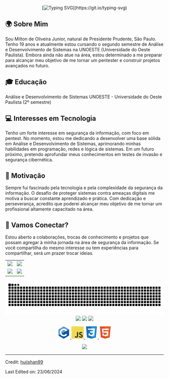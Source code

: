 <div align="center">

[![Typing SVG](https://readme-typing-svg.demolab.com?font=Jersey+15&size=30&pause=1000&color=42C3B4&background=9D56FF00&center=true&vCenter=true&repeat=false&random=false&width=435&lines=Hello!+Welcome+to+my+GitHub+page.)](https://git.io/typing-svg)  

<div align="left">


## 🌍 Sobre Mim

Sou Milton de Oliveira Junior, natural de Presidente Prudente, São Paulo. Tenho 19 anos e atualmente estou cursando o segundo semestre de Análise e Desenvolvimento de Sistemas na UNOESTE (Universidade do Oeste Paulista). Embora ainda não atue na área, estou determinado a me preparar para alcançar meu objetivo de me tornar um pentester e construir projetos avançados no futuro.


## 🎓 Educação

Análise e Desenvolvimento de Sistemas UNOESTE - Universidade do Oeste Paulista (2º semestre)


## 💻 Interesses em Tecnologia

Tenho um forte interesse em segurança da informação, com foco em pentest. No momento, estou me dedicando a desenvolver uma base sólida em Análise e Desenvolvimento de Sistemas, aprimorando minhas habilidades em programação, redes e lógica de sistemas. Em um futuro próximo, pretendo aprofundar meus conhecimentos em testes de invasão e segurança cibernética.


## 🚀 Motivação

Sempre fui fascinado pela tecnologia e pela complexidade da segurança da informação. O desafio de proteger sistemas contra ameaças digitais me motiva a buscar constante aprendizado e prática. Com dedicação e perseverança, acredito que poderei alcançar meu objetivo de me tornar um profissional altamente capacitado na área.


## 🤝 Vamos Conectar?

Estou aberto a colaborações, trocas de conhecimento e projetos que possam agregar à minha jornada na área de segurança da informação. Se você compartilha do mesmo interesse ou tem experiências para compartilhar, será um prazer trocar ideias.


</div>

<div align="left">

<table>
  <tr>
    <td>
      <a href="https://github.com/anuraghazra/github-readme-stats#gh-dark-mode-only">
        <img height=200 src="https://github-readme-stats.vercel.app/api?username=MiltonJR7&show_icons=true&theme=gotham#gh-dark-mode-only" />
      </a>
    </td>
    <td>
      <a href="https://github.com/anuraghazra/github-readme-stats#gh-dark-mode-only">
        <img height=200 src="https://github-readme-stats.vercel.app/api/top-langs/?username=MiltonJR7&layout=compact&langs_count=8&hide=jupyter%20notebook&card_width=330&theme=gotham#gh-dark-mode-only" />
      </a>
    </td>
  </tr>
  <tr>
    <td>
      <a href="https://github.com/anuraghazra/github-readme-stats#gh-light-mode-only">
        <img height=200 src="https://github-readme-stats.vercel.app/api?username=MiltonJR7&show_icons=true&theme=catppuccin_latte#gh-light-mode-only" />
      </a>
    </td>
    <td>
      <a href="https://github.com/anuraghazra/github-readme-stats#gh-light-mode-only">
        <img height=200 src="https://github-readme-stats.vercel.app/api/top-langs/?username=MiltonJR7&layout=compact&langs_count=8&hide=jupyter%20notebook&card_width=330&theme=catppuccin_latte#gh-light-mode-only" />
      </a>
    </td>
  </tr>
</table>

</div>


<picture>
  <source media="(prefers-color-scheme: dark)" srcset="https://raw.githubusercontent.com/MiltonJR7/MiltonJR7/output/github-contribution-grid-snake-dark.svg">
  <source media="(prefers-color-scheme: light)" srcset="https://raw.githubusercontent.com/MiltonJR7/MiltonJR7/output/github-contribution-grid-snake.svg">
  <img alt="github contribution grid snake animation" src="https://raw.githubusercontent.com/MiltonJR7/MiltonJR7/output/github-contribution-grid-snake.svg">
</picture>

<img src="https://user-images.githubusercontent.com/74038190/212750680-266fa8aa-39f1-4e8b-8873-7181dbaf3d7c.gif" width="280">
<img src="https://user-images.githubusercontent.com/74038190/225813708-98b745f2-7d22-48cf-9150-083f1b00d6c9.gif" width="500">
<img src="https://user-images.githubusercontent.com/74038190/212284158-e840e285-664b-44d7-b79b-e264b5e54825.gif" width="500">

<p align="center"> 
  <a href="https://en.wikipedia.org/wiki/C_(programming_language)" target="_blank" rel="noreferrer"> 
    <img src="https://raw.githubusercontent.com/devicons/devicon/master/icons/c/c-original.svg" alt="c" width="40" height="40"/> 
  </a> 
  <a href="https://developer.mozilla.org/en-US/docs/Web/JavaScript" target="_blank" rel="noreferrer"> 
    <img src="https://raw.githubusercontent.com/devicons/devicon/master/icons/javascript/javascript-original.svg" alt="javascript" width="40" height="40"/> 
  </a> 
  <a href="https://developer.mozilla.org/en-US/docs/Web/CSS" target="_blank" rel="noreferrer"> 
    <img src="https://raw.githubusercontent.com/devicons/devicon/master/icons/css3/css3-original.svg" alt="css" width="40" height="40"/> 
  </a> 
  <a href="https://developer.mozilla.org/en-US/docs/Web/HTML" target="_blank" rel="noreferrer"> 
    <img src="https://raw.githubusercontent.com/devicons/devicon/master/icons/html5/html5-original.svg" alt="html" width="40" height="40"/> 
  </a> 
</p>


![](https://komarev.com/ghpvc/?username=huiishan99&color=brightgreen)

</div>

------
Credit: [huiishan99](https://github.com/huiishan99)

Last Edited on: 23/06/2024
